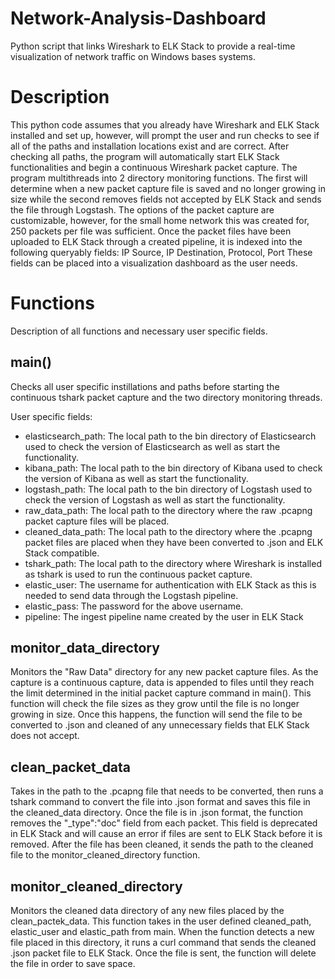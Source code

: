 # Network-Analysis-Dashboard
Python script that links Wireshark to ELK Stack to provide a real-time visualization of network traffic on Windows bases systems.

# Description
This python code assumes that you already have Wireshark and ELK Stack installed and set up, however, will prompt the user and run checks to see if all of the paths and installation locations exist and are correct.
After checking all paths, the program will automatically start ELK Stack functionalities and begin a continuous Wireshark packet capture.
The program multithreads into 2 directory monitoring functions. The first will determine when a new packet capture file is saved and no longer growing in size while the second removes fields not accepted by ELK Stack and sends the file through Logstash.
The options of the packet capture are customizable, however, for the small home network this was created for, 250 packets per file was sufficient.
Once the packet files have been uploaded to ELK Stack through a created pipeline, it is indexed into the following queryably fields: IP Source, IP Destination, Protocol, Port
These fields can be placed into a visualization dashboard as the user needs.

# Functions
Description of all functions and necessary user specific fields.

## main()
Checks all user specific instillations and paths before starting the continuous tshark packet capture and the two directory monitoring threads.

User specific fields:
- elasticsearch_path: The local path to the bin directory of Elasticsearch used to check the version of Elasticsearch as well as start the functionality.
- kibana_path: The local path to the bin directory of Kibana used to check the version of Kibana as well as start the functionality.
- logstash_path: The local path to the bin directory of Logstash used to check the version of Logstash as well as start the functionality.
- raw_data_path: The local path to the directory where the raw .pcapng packet capture files will be placed.
- cleaned_data_path: The local path to the directory where the .pcapng packet files are placed when they have been converted to .json and ELK Stack compatible.
- tshark_path: The local path to the directory where Wireshark is installed as tshark is used to run the continuous packet capture.
- elastic_user: The username for authentication with ELK Stack as this is needed to send data through the Logstash pipeline.
- elastic_pass: The password for the above username.
- pipeline: The ingest pipeline name created by the user in ELK Stack

## monitor_data_directory
Monitors the "Raw Data" directory for any new packet capture files. As the capture is a continuous capture, data is appended to files until they reach the limit determined in the initial packet capture command in main(). This function will check the file sizes as they grow until the file is no longer growing in size. Once this happens, the function will send the file to be converted to .json and cleaned of any unnecessary fields that ELK Stack does not accept.

## clean_packet_data
Takes in the path to the .pcapng file that needs to be converted, then runs a tshark command to convert the file into .json format and saves this file in the cleaned_data directory. Once the file is in .json format, the function removes the "_type":"doc" field from each packet. This field is deprecated in ELK Stack and will cause an error if files are sent to ELK Stack before it is removed. After the file has been cleaned, it sends the path to the cleaned file to the monitor_cleaned_directory function.

## monitor_cleaned_directory
Monitors the cleaned data directory of any new files placed by the clean_pactek_data. This function takes in the user defined cleaned_path, elastic_user and elastic_path from main. When the function detects a new file placed in this directory, it runs a curl command that sends the cleaned .json packet file to ELK Stack. Once the file is sent, the function will delete the file in order to save space.
